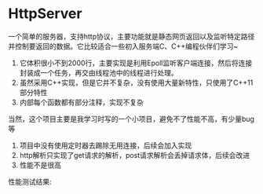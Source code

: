 # HttpServer
一个简单的服务器，支持http协议，主要功能就是静态网页返回以及监听特定路径并控制要返回的数据。它比较适合一些初入服务端C、C++编程伙伴们学习~<br>
  1. 它体积很小不到2000行，主要实现是利用Epoll监听客户端连接，然后将连接封装成一个任务，再交由线程池中的线程进行处理。
  2. 虽然采用C++实现，但是它并不复杂，没有使用大量新特性，只使用了C++11部分特性
  3. 内部每个函数都有部分注释，实现不复杂
  
当然，这个项目主要是我学习时写的一个小项目，避免不了性能不高，有少量bug等
  1. 项目中没有使用定时器去踢除无用连接，后续会加入实现
  2. http解析只实现了get请求的解析，post请求解析会丢掉请求体，后续会改进
  3. 性能不是很高
  
 性能测试结果:

